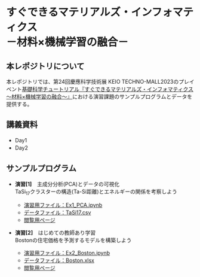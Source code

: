 # すぐできるマテリアルズ・インフォマティクス <br> －材料×機械学習の融合－　

## 本レポジトリについて
本レポジトリでは、第24回慶應科学技術展 KEIO TECHNO-MALL2023のプレイベント[基礎科学チュートリアル『すぐできるマテリアルズ・インフォマティクス～材料×機械学習の融合～』](https://www.kll.keio.ac.jp/ktm/pre/500/)における演習課題のサンプルプログラムとデータを提供する。

## 講義資料
- Day1　
- Day2　　
## サンプルプログラム
- **演習[1]**　主成分分析(PCA)とデータの可視化 <br>
  TaSi<sub>17</sub>クラスターの構造(Ta-Si距離)とエネルギーの関係を考察しよう
  + [演習用ファイル：Ex1_PCA.ipynb](notebook_exercise/Ex1_PCA.ipynb)
  + [データファイル：TaSi17.csv](data/TaSi17.csv)
  + [閲覧用ページ](notebook/Ex1_PCA_forView.ipynb)　<br>
    
- **演習[2]**　はじめての教師あり学習 <br>
  Bostonの住宅価格を予測するモデルを構築しよう <br>
  * [演習用ファイル：Ex2_Boston.ipynb](notebook_exercise/Ex2_Boston.ipynb)
  * [データファイル：Boston.xlsx](data/Boston.xlsx)
  * [閲覧用ページ](notebook/Ex2_Boston_forView.ipynb)
